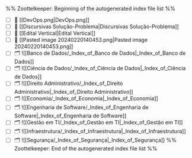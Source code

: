 %% Zoottelkeeper: Beginning of the autogenerated index file list  %%
- [ ] 📄 [[DevOps.png|DevOps.png]]
- [ ] 📄 [[Discursivas Solução-Problema|Discursivas Solução-Problema]]
- [ ] 📄 [[Edital Vertical|Edital Vertical]]
- [ ] 📄 [[Pasted image 20240220140453.png|Pasted image 20240220140453.png]]
- [ ] 🗂️ ![[Banco de Dados/_Index_of_Banco de Dados|_Index_of_Banco de Dados]]
- [ ] 🗂️ ![[Ciência de Dados/_Index_of_Ciência de Dados|_Index_of_Ciência de Dados]]
- [ ] 🗂️ ![[Direito Administrativo/_Index_of_Direito Administrativo|_Index_of_Direito Administrativo]]
- [ ] 🗂️ ![[Economia/_Index_of_Economia|_Index_of_Economia]]
- [ ] 🗂️ ![[Engenharia de Software/_Index_of_Engenharia de Software|_Index_of_Engenharia de Software]]
- [ ] 🗂️ ![[Gestão em TI/_Index_of_Gestão em TI|_Index_of_Gestão em TI]]
- [ ] 🗂️ ![[Infraestrutura/_Index_of_Infraestrutura|_Index_of_Infraestrutura]]
- [ ] 🗂️ ![[Segurança/_Index_of_Segurança|_Index_of_Segurança]]
%% Zoottelkeeper: End of the autogenerated index file list  %%

